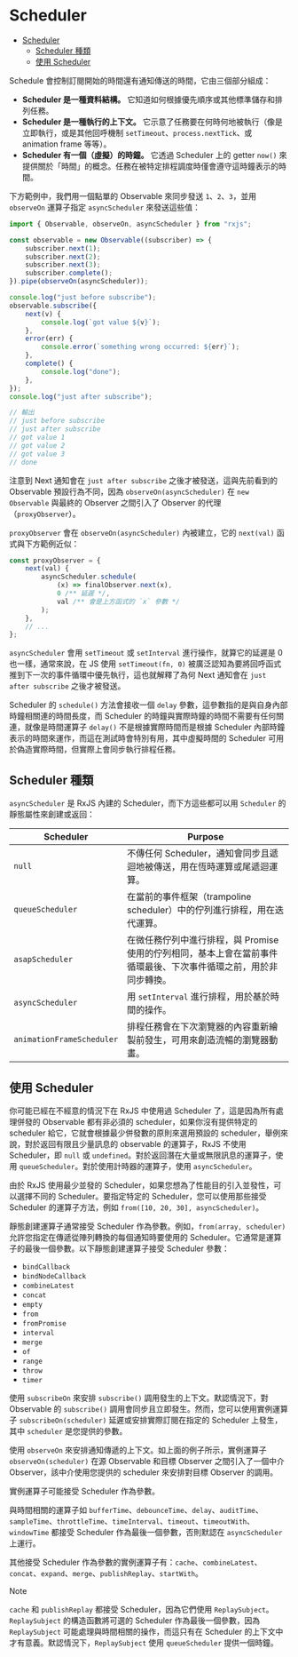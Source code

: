 # Scheduler

- [Scheduler](#scheduler)
  - [Scheduler 種類](#scheduler-種類)
  - [使用 Scheduler](#使用-scheduler)


Schedule 會控制訂閱開始的時間還有通知傳送的時間，它由三個部分組成：

-   **Scheduler 是一種資料結構。** 它知道如何根據優先順序或其他標準儲存和排列任務。
-   **Scheduler 是一種執行的上下文。** 它示意了任務要在何時何地被執行（像是立即執行，或是其他回呼機制 `setTimeout`、`process.nextTick`、或 animation frame 等等）。
-   **Scheduler 有一個（虛擬）的時鐘。** 它透過 Scheduler 上的 getter `now()` 來提供關於「時間」的概念。任務在被特定排程調度時僅會遵守這時鐘表示的時間。

下方範例中，我們用一個點單的 Observable 來同步發送 `1`、`2`、`3`，並用 `observeOn` 運算子指定 `asyncScheduler` 來發送這些值：

```js
import { Observable, observeOn, asyncScheduler } from "rxjs";

const observable = new Observable((subscriber) => {
    subscriber.next(1);
    subscriber.next(2);
    subscriber.next(3);
    subscriber.complete();
}).pipe(observeOn(asyncScheduler));

console.log("just before subscribe");
observable.subscribe({
    next(v) {
        console.log(`got value ${v}`);
    },
    error(err) {
        console.error(`something wrong occurred: ${err}`);
    },
    complete() {
        console.log("done");
    },
});
console.log("just after subscribe");

// 輸出
// just before subscribe
// just after subscribe
// got value 1
// got value 2
// got value 3
// done
```

注意到 Next 通知會在 `just after subscribe` 之後才被發送，這與先前看到的 Observable 預設行為不同，因為 `observeOn(asyncScheduler)` 在 `new Observable` 與最終的 Observer 之間引入了 Observer 的代理（`proxyObserver`）。

`proxyObserver` 會在 `observeOn(asyncScheduler)` 內被建立，它的 `next(val)` 函式與下方範例近似：

```js
const proxyObserver = {
    next(val) {
        asyncScheduler.schedule(
            (x) => finalObserver.next(x),
            0 /** 延遲 */,
            val /** 會是上方函式的 `x` 參數 */
        );
    },
    // ...
};
```

`asyncScheduler` 會用 `setTimeout` 或 `setInterval` 進行操作，就算它的延遲是 0 也一樣，通常來說，在 JS 使用 `setTimeout(fn, 0)` 被廣泛認知為要將回呼函式推到下一次的事件循環中優先執行，這也就解釋了為何 Next 通知會在 `just after subscribe` 之後才被發送。

Scheduler 的 `schedule()` 方法會接收一個 `delay` 參數，這參數指的是與自身內部時鐘相關連的時間長度，而 Scheduler 的時鐘與實際時鐘的時間不需要有任何關連，就像是時間運算子 `delay()` 不是根據實際時間而是根據 Scheduler 內部時鐘表示的時間來運作，而這在測試時會特別有用，其中虛擬時間的 Scheduler 可用於偽造實際時間，但實際上會同步執行排程任務。

## Scheduler 種類

`asyncScheduler` 是 RxJS 內建的 Scheduler，而下方這些都可以用 `Scheduler` 的靜態屬性來創建或返回：

| Scheduler                 | Purpose                                                                                                           |
| ------------------------- | ----------------------------------------------------------------------------------------------------------------- |
| `null`                    | 不傳任何 Scheduler，通知會同步且遞迴地被傳送，用在恆時運算或尾遞迴運算。                                          |
| `queueScheduler`          | 在當前的事件框架（trampoline scheduler）中的佇列進行排程，用在迭代運算。                                          |
| `asapScheduler`           | 在微任務佇列中進行排程，與 Promise 使用的佇列相同，基本上會在當前事件循環最後、下次事件循環之前，用於非同步轉換。 |
| `asyncScheduler`          | 用 `setInterval` 進行排程，用於基於時間的操作。                                                                   |
| `animationFrameScheduler` | 排程任務會在下次瀏覽器的內容重新繪製前發生，可用來創造流暢的瀏覽器動畫。                                          |

## 使用 Scheduler

你可能已經在不經意的情況下在 RxJS 中使用過 Scheduler 了，這是因為所有處理併發的 Observable 都有非必須的 scheduler，如果你沒有提供特定的 scheduler 給它，它就會根據最少併發數的原則來選用預設的 scheduler，舉例來說，對於返回有限且少量訊息的 observable 的運算子，RxJS 不使用 Scheduler，即 `null` 或 `undefined`。對於返回潛在大量或無限訊息的運算子，使用 `queueScheduler`。對於使用計時器的運算子，使用 `asyncScheduler`。

由於 RxJS 使用最少並發的 Scheduler，如果您想為了性能目的引入並發性，可以選擇不同的 Scheduler。要指定特定的 Scheduler，您可以使用那些接受 Scheduler 的運算子方法，例如 `from([10, 20, 30], asyncScheduler)`。

靜態創建運算子通常接受 Scheduler 作為參數。例如，`from(array, scheduler)` 允許您指定在傳遞從陣列轉換的每個通知時要使用的 Scheduler。它通常是運算子的最後一個參數。以下靜態創建運算子接受 Scheduler 參數：

-   `bindCallback`
-   `bindNodeCallback`
-   `combineLatest`
-   `concat`
-   `empty`
-   `from`
-   `fromPromise`
-   `interval`
-   `merge`
-   `of`
-   `range`
-   `throw`
-   `timer`

使用 `subscribeOn` 來安排 `subscribe()` 調用發生的上下文。默認情況下，對 Observable 的 `subscribe()` 調用會同步且立即發生。然而，您可以使用實例運算子 `subscribeOn(scheduler)` 延遲或安排實際訂閱在指定的 Scheduler 上發生，其中 `scheduler` 是您提供的參數。

使用 `observeOn` 來安排通知傳遞的上下文。如上面的例子所示，實例運算子 `observeOn(scheduler)` 在源 Observable 和目標 Observer 之間引入了一個中介 Observer，該中介使用您提供的 scheduler 來安排對目標 Observer 的調用。

實例運算子可能接受 Scheduler 作為參數。

與時間相關的運算子如 `bufferTime`、`debounceTime`、`delay`、`auditTime`、`sampleTime`、`throttleTime`、`timeInterval`、`timeout`、`timeoutWith`、`windowTime` 都接受 Scheduler 作為最後一個參數，否則默認在 `asyncScheduler` 上運行。

其他接受 Scheduler 作為參數的實例運算子有：`cache`、`combineLatest`、`concat`、`expand`、`merge`、`publishReplay`、`startWith`。

> [!NOTE]
> `cache` 和 `publishReplay` 都接受 Scheduler，因為它們使用 `ReplaySubject`。`ReplaySubject` 的構造函數將可選的 Scheduler 作為最後一個參數，因為 `ReplaySubject` 可能處理與時間相關的操作，而這只有在 Scheduler 的上下文中才有意義。默認情況下，`ReplaySubject` 使用 `queueScheduler` 提供一個時鐘。
